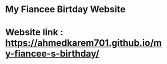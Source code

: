 # My Fiancee Birtday Website
# Website link : https://ahmedkarem701.github.io/my-fiancee-s-birthday/
